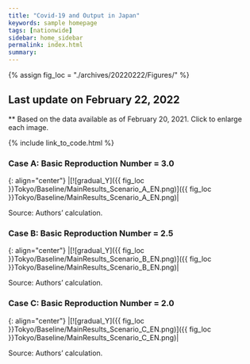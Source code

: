 ```yaml
---
title: "Covid-19 and Output in Japan"
keywords: sample homepage
tags: [nationwide]
sidebar: home_sidebar
permalink: index.html
summary:
---
```


{% assign fig_loc = "./archives/20220222/Figures/" %}

## Last update on February 22, 2022
** Based on the data available as of February 20, 2021. Click to enlarge each image.

{% include link_to_code.html %}







###  Case A: Basic Reproduction Number = 3.0

{: align="center"}
|[![gradual_Y]({{ fig_loc }}Tokyo/Baseline/MainResults_Scenario_A_EN.png)]({{ fig_loc }}Tokyo/Baseline/MainResults_Scenario_A_EN.png)|

Source: Authors’ calculation.

###  Case B: Basic Reproduction Number = 2.5

{: align="center"}
|[![gradual_Y]({{ fig_loc }}Tokyo/Baseline/MainResults_Scenario_B_EN.png)]({{ fig_loc }}Tokyo/Baseline/MainResults_Scenario_B_EN.png)|

Source: Authors’ calculation.

###  Case C: Basic Reproduction Number = 2.0

{: align="center"}
|[![gradual_Y]({{ fig_loc }}Tokyo/Baseline/MainResults_Scenario_C_EN.png)]({{ fig_loc }}Tokyo/Baseline/MainResults_Scenario_C_EN.png)|

Source: Authors’ calculation.


